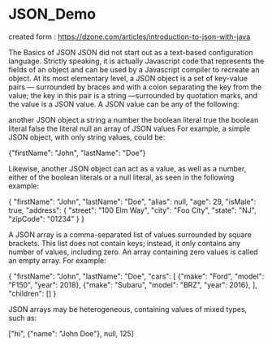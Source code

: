 # JSON_Demo

created form : https://dzone.com/articles/introduction-to-json-with-java


The Basics of JSON
JSON did not start out as a text-based configuration language. Strictly speaking, it is actually Javascript code that represents the fields of an object and can be used by a Javascript compiler to recreate an object. At its most elementary level, a JSON object is a set of key-value pairs — surrounded by braces and with a colon separating the key from the value; the key in this pair is a string —surrounded by quotation marks, and the value is a JSON value. A JSON value can be any of the following:

another JSON object
a string
a number
the boolean literal true 
the boolean literal false 
the literal null 
an array of JSON values
For example, a simple JSON object, with only string values, could be:

{"firstName": "John", "lastName": "Doe"}


Likewise, another JSON object can act as a value, as well as a number, either of the boolean literals or a null literal, as seen in the following example:

{
  "firstName": "John", 
  "lastName": "Doe",
  "alias": null,
  "age": 29,
  "isMale": true,
  "address": {
    "street": "100 Elm Way",
    "city": "Foo City",
    "state": "NJ",
    "zipCode": "01234"
  }
}




A JSON array is a comma-separated list of values surrounded by square brackets. This list does not contain keys; instead, it only contains any number of values, including zero. An array containing zero values is called an empty array. For example:

{
  "firstName": "John",
  "lastName": "Doe",
  "cars": [
    {"make": "Ford", "model": "F150", "year": 2018},
    {"make": "Subaru", "model": "BRZ", "year": 2016},
  ],
  "children": []
}


JSON arrays may be heterogeneous, containing values of mixed types, such as: 

["hi", {"name": "John Doe"}, null, 125]

